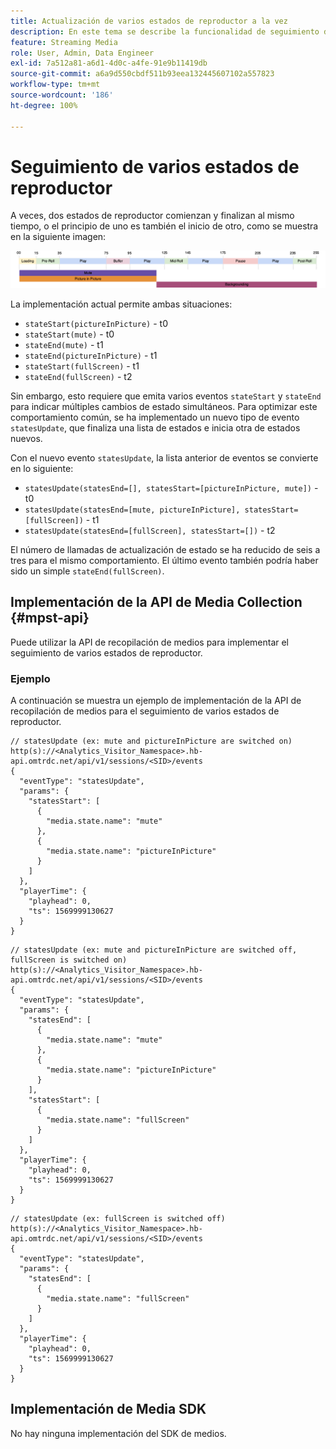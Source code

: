 ```yaml
---
title: Actualización de varios estados de reproductor a la vez
description: En este tema se describe la funcionalidad de seguimiento de varios estados de reproductor.
feature: Streaming Media
role: User, Admin, Data Engineer
exl-id: 7a512a81-a6d1-4d0c-a4fe-91e9b11419db
source-git-commit: a6a9d550cbdf511b93eea132445607102a557823
workflow-type: tm+mt
source-wordcount: '186'
ht-degree: 100%

---
```


# Seguimiento de varios estados de reproductor

A veces, dos estados de reproductor comienzan y finalizan al mismo tiempo, o el principio de uno es también el inicio de otro, como se muestra en la siguiente imagen:

![Varios estados de reproductor](assets/multiple-player-states.png)

La implementación actual permite ambas situaciones:
- `stateStart(pictureInPicture)` - t0
- `stateStart(mute)` - t0
- `stateEnd(mute)` - t1
- `stateEnd(pictureInPicture)` - t1
- `stateStart(fullScreen)` - t1
- `stateEnd(fullScreen)` - t2

Sin embargo, esto requiere que emita varios eventos `stateStart` y `stateEnd` para indicar múltiples cambios de estado simultáneos. Para optimizar este comportamiento común, se ha implementado un nuevo tipo de evento `statesUpdate`, que finaliza una lista de estados e inicia otra de estados nuevos.

Con el nuevo evento `statesUpdate`, la lista anterior de eventos se convierte en lo siguiente:
- `statesUpdate(statesEnd=[], statesStart=[pictureInPicture, mute])` - t0
- `statesUpdate(statesEnd=[mute, pictureInPicture], statesStart=[fullScreen])` - t1
- `statesUpdate(statesEnd=[fullScreen], statesStart=[])` - t2

El número de llamadas de actualización de estado se ha reducido de seis a tres para el mismo comportamiento. El último evento también podría haber sido un simple `stateEnd(fullScreen)`.

## Implementación de la API de Media Collection {#mpst-api}

Puede utilizar la API de recopilación de medios para implementar el seguimiento de varios estados de reproductor.

### Ejemplo

A continuación se muestra un ejemplo de implementación de la API de recopilación de medios para el seguimiento de varios estados de reproductor.

```
// statesUpdate (ex: mute and pictureInPicture are switched on)
http(s)://<Analytics_Visitor_Namespace>.hb-api.omtrdc.net/api/v1/sessions/<SID>/events
{
  "eventType": "statesUpdate",
  "params": {
    "statesStart": [
      {
        "media.state.name": "mute"
      },
      {
        "media.state.name": "pictureInPicture"
      }
    ]
  },
  "playerTime": {
    "playhead": 0,
    "ts": 1569999130627
  }
}
```

```
// statesUpdate (ex: mute and pictureInPicture are switched off, fullScreen is switched on)
http(s)://<Analytics_Visitor_Namespace>.hb-api.omtrdc.net/api/v1/sessions/<SID>/events
{
  "eventType": "statesUpdate",
  "params": {
    "statesEnd": [
      {
        "media.state.name": "mute"
      },
      {
        "media.state.name": "pictureInPicture"
      }
    ],
    "statesStart": [
      {
        "media.state.name": "fullScreen"
      }
    ]
  },
  "playerTime": {
    "playhead": 0,
    "ts": 1569999130627
  }
}
```

```
// statesUpdate (ex: fullScreen is switched off)
http(s)://<Analytics_Visitor_Namespace>.hb-api.omtrdc.net/api/v1/sessions/<SID>/events
{
  "eventType": "statesUpdate",
  "params": {
    "statesEnd": [
      {
        "media.state.name": "fullScreen"
      }
    ]
  },
  "playerTime": {
    "playhead": 0,
    "ts": 1569999130627
  }
}
```

## Implementación de Media SDK

No hay ninguna implementación del SDK de medios.
